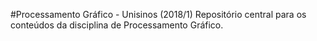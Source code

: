 #Processamento Gráfico - Unisinos (2018/1)
Repositório central para os conteúdos da disciplina de Processamento Gráfico.

